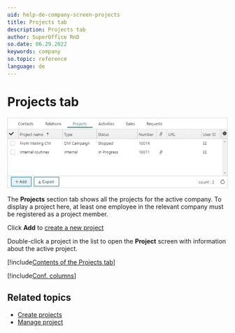 ```yaml
---
uid: help-de-company-screen-projects
title: Projects tab
description: Projects tab
author: SuperOffice RnD
so.date: 06.29.2022
keywords: company
so.topic: reference
language: de
---
```


# Projects tab

![Projects section in company -screenshot][img1]

The **Projects** section tab shows all the projects for the active company. To display a project here, at least one employee in the relevant company must be registered as a project member.

Click **Add** to [create a new project][2]

Double-click a project in the list to open the **Project** screen with information about the active project.

[!include[Contents of the Projects tab](../../../learn/includes/projects-tab.md)]

[!include[Conf. columns](../../../learn/includes/tip-configure-columns.md)]

## Related topics

* [Create projects][2]
* [Manage project][1]

<!-- Referenced links -->
[1]: ../../../project/learn/index.md
[2]: ../../../project/learn/create.md

<!-- Referenced images -->
[img1]: media/projects-detail.bmp

